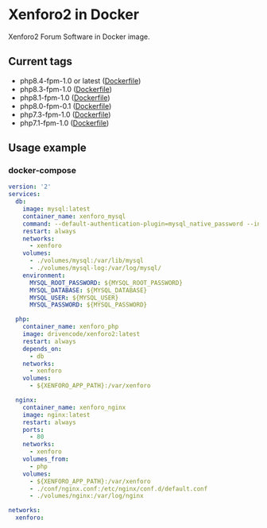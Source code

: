 # Xenforo2 in Docker

Xenforo2 Forum Software in Docker image.


## Current tags

* php8.4-fpm-1.0 or latest ([Dockerfile](https://github.com/drive-n-code/xenforo2-docker/blob/php8.4-fpm-1.0/Dockerfile))
* php8.3-fpm-1.0 ([Dockerfile](https://github.com/drive-n-code/xenforo2-docker/blob/php8.3-fpm-1.0/Dockerfile))
* php8.1-fpm-1.0 ([Dockerfile](https://github.com/drive-n-code/xenforo2-docker/blob/php8.1-fpm-1.0/Dockerfile))
* php8.0-fpm-0.1  ([Dockerfile](https://github.com/drive-n-code/xenforo2-docker/blob/php8.0-fpm-0.1/Dockerfile))
* php7.3-fpm-1.0 ([Dockerfile](https://github.com/drive-n-code/xenforo2-docker/blob/php7.3-fpm-0.1/Dockerfile))
* php7.1-fpm-1.0 ([Dockerfile](https://github.com/drive-n-code/xenforo2-docker/blob/php7.1-fpm-0.1/Dockerfile))


## Usage example

### docker-compose

```yaml
version: '2'
services:
  db:
    image: mysql:latest
    container_name: xenforo_mysql
    command: --default-authentication-plugin=mysql_native_password --innodb-use-native-aio=0
    restart: always
    networks:
      - xenforo
    volumes:
      - ./volumes/mysql:/var/lib/mysql
      - ./volumes/mysql-log:/var/log/mysql/
    environment:
      MYSQL_ROOT_PASSWORD: ${MYSQL_ROOT_PASSWORD}
      MYSQL_DATABASE: ${MYSQL_DATABASE}
      MYSQL_USER: ${MYSQL_USER}
      MYSQL_PASSWORD: ${MYSQL_PASSWORD}

  php:
    container_name: xenforo_php
    image: drivencode/xenforo2:latest
    restart: always
    depends_on:
      - db
    networks:
      - xenforo
    volumes:
      - ${XENFORO_APP_PATH}:/var/xenforo

  nginx:
    container_name: xenforo_nginx
    image: nginx:latest
    restart: always
    ports:
      - 80
    networks:
      - xenforo
    volumes_from:
      - php
    volumes:
      - ${XENFORO_APP_PATH}:/var/xenforo
      - ./conf/nginx.conf:/etc/nginx/conf.d/default.conf
      - ./volumes/nginx:/var/log/nginx

networks:
  xenforo:
```

